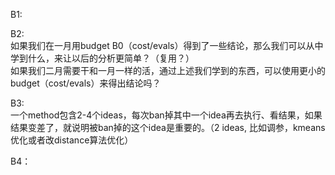 B1:  

B2:  
如果我们在一月用budget B0（cost/evals）得到了一些结论，那么我们可以从中学到什么，来让以后的分析更简单？（复用？）  
如果我们二月需要干和一月一样的活，通过上述我们学到的东西，可以使用更小的budget（cost/evals）来得出结论吗？  

B3:  
一个method包含2-4个ideas，每次ban掉其中一个idea再去执行、看结果，如果结果变差了，就说明被ban掉的这个idea是重要的。（2 ideas, 比如调参，kmeans优化或者改distance算法优化） 

B4：  
